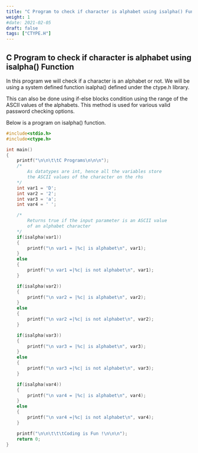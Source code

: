 ```yaml
---
title: "C Program to check if character is alphabet using isalpha() Function"
weight: 1
#date: 2021-02-05
draft: false
tags: ["CTYPE.H"]
---
```


## C Program to check if character is alphabet using isalpha() Function

In this program we will check if a character is an alphabet or not. We will be using a system defined function isalpha() defined under the ctype.h library.

This can also be done using if-else blocks condition using the range of the ASCII values of the alphabets. This method is used for various valid password checking options.

Below is a program on isalpha() function.

```c
#include<stdio.h>
#include<ctype.h>

int main()
{
    printf("\n\n\t\tC Programs\n\n\n");
    /*
        As datatypes are int, hence all the variables store
        the ASCII values of the character on the rhs
    */
    int var1 = 'D';
    int var2 = '2';
    int var3 = 'a';
    int var4 = ' ';

    /*
        Returns true if the input parameter is an ASCII value
        of an alphabet character
    */
    if(isalpha(var1))
    {
        printf("\n var1 = |%c| is alphabet\n", var1);
    }
    else
    {
        printf("\n var1 =|%c| is not alphabet\n", var1);
    }

    if(isalpha(var2))
    {
        printf("\n var2 = |%c| is alphabet\n", var2);
    }
    else
    {
        printf("\n var2 =|%c| is not alphabet\n", var2);
    }

    if(isalpha(var3))
    {
        printf("\n var3 = |%c| is alphabet\n", var3);
    }
    else
    {
        printf("\n var3 =|%c| is not alphabet\n", var3);
    }

    if(isalpha(var4))
    {
        printf("\n var4 = |%c| is alphabet\n", var4);
    }
    else
    {
        printf("\n var4 =|%c| is not alphabet\n", var4);
    }

    printf("\n\n\t\t\tCoding is Fun !\n\n\n");
    return 0;
}
```

